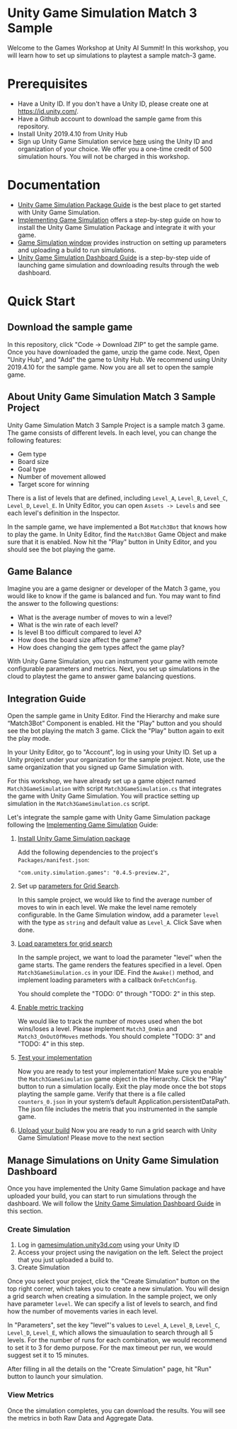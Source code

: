 # Unity Game Simulation Match 3 Sample

Welcome to the Games Workshop at Unity AI Summit! In this workshop, you will learn how to set up simulations to playtest a sample match-3 game. 

# Prerequisites
- Have a Unity ID. If you don't have a Unity ID, please create one at https://id.unity.com/. 
- Have a Github account to download the sample game from this repository.
- Install Unity 2019.4.10 from Unity Hub
- Sign up Unity Game Simulation service [here](https://dashboard.unity3d.com/metered-billing/marketplace/products/2771b1e8-4d77-4b34-9b9d-7d6f15ca6ba1) 
using the Unity ID and organization of your choice. 
We offer you a one-time credit of 500 simulation hours. You will not be charged in this workshop.

# Documentation
- [Unity Game Simulation Package Guide](https://docs.unity3d.com/Packages/com.unity.simulation.games@0.4/manual/index.html)
 is the best place to get started with Unity Game Simulation.
- [Implementing Game Simulation](https://docs.unity3d.com/Packages/com.unity.simulation.games@0.4/manual/ImplementationGuide.html)
  offers a step-by-step guide on how to install the Unity Game Simulation Package and integrate it with your game. 
- [Game Simulation window](https://docs.unity3d.com/Packages/com.unity.simulation.games@0.4/manual/GameSimulationWindow.html)
 provides instruction on setting up parameters and uploading a build to run simulations.
- [Unity Game Simulation Dashboard Guide](https://unity-technologies.github.io/gamesimulation/Docs/Dashboard.html)
 is a step-by-step uide of launching game simulation and downloading results through the web dashboard.

# Quick Start
## Download the sample game
In this repository, click "Code -> Download ZIP" to get the sample game. 
Once you have downloaded the game, unzip the game code. Next, Open "Unity Hub", and "Add" the game to Unity Hub. 
We recommend using Unity 2019.4.10 for the sample game. Now you are all set to open the sample game. 
 
## About Unity Game Simulation Match 3 Sample Project
Unity Game Simulation Match 3 Sample Project is a sample match 3 game. 
The game consists of different levels. 
In each level, you can change the following features:

- Gem type
- Board size
- Goal type
- Number of movement allowed
- Target score for winning

There is a list of levels that are defined, 
including `Level_A`, `Level_B`, `Level_C`, `Level_D`, `Level_E`. 
In Unity Editor, you can open `Assets -> Levels` and see each level's definition in the Inspector.

In the sample game, we have implemented a Bot `Match3Bot` that knows how to play the game. 
In Unity Editor, find the `Match3Bot` Game Object and make sure that it is enabled. 
Now hit the "Play" button in Unity Editor, and you should see the bot playing the game. 


## Game Balance
Imagine you are a game designer or developer of the Match 3 game, 
you would like to know if the game is balanced and fun. 
You may want to find the answer to the following questions:

- What is the average number of moves to win a level?
- What is the win rate of each level?
- Is level B too difficult compared to level A?
- How does the board size affect the game?
- How does changing the gem types affect the game play?

With Unity Game Simulation, you can instrument your game with remote configurable parameters 
and metrics. Next, you set up simulations in the cloud to playtest the game to answer game balancing questions.

## Integration Guide
Open the sample game in Unity Editor. Find the Hierarchy and make sure “Match3Bot” Component is enabled. 
Hit the "Play" button and you should see the bot playing the match 3 game. Click the "Play" button again to exit the play mode. 


In your Unity Editor, go to "Account", log in using your Unity ID. Set up a Unity project under your organization for the sample project.
Note, use the same organization that you signed up Game Simulation with. 

For this workshop, we have already set up a game object named `Match3GameSimulation` with script `Match3GameSimulation.cs` that integrates the game with Unity Game Simulation. 
You will practice setting up simulation in the `Match3GameSimulation.cs` script.

Let's integrate the sample game with Unity Game Simulation package following the [Implementing Game Simulation](https://docs.unity3d.com/Packages/com.unity.simulation.games@0.4/manual/ImplementationGuide.html) Guide:
1. [Install Unity Game Simulation package](https://docs.unity3d.com/Packages/com.unity.simulation.games@0.4/manual/ImplementationGuide.html#step-1-install-the-game-simulation-package)

    Add the following dependencies to the project's `Packages/manifest.json`: 
   ```
   "com.unity.simulation.games": "0.4.5-preview.2",
   ```
2. Set up [parameters for Grid Search](https://docs.unity3d.com/Packages/com.unity.simulation.games@0.4/manual/ImplementationGuide.html#step-2-create-parameters-in-game-simulation-for-each-grid-search-parameter).

      In this sample project, we would like to find the average number of moves to win in each level. We make the level name remotely configurable. In the Game Simulation window, add a parameter `level` with the type as `string` and default value as `Level_A`. Click Save when done.

3. [Load parameters for grid search](https://docs.unity3d.com/Packages/com.unity.simulation.games@0.4/manual/ImplementationGuide.html#step-3-load-parameters-for-grid-search)
  
      In the sample project, we want to load the parameter "level" when the game starts. The game renders the features specified in a level. 
      Open `Match3GameSimulation.cs` in your IDE. Find the `Awake()` method, and implement loading parameters with a callback `OnFetchConfig`.
      
      You should complete the "TODO: 0" through "TODO: 2" in this step. 
      
4. [Enable metric tracking](https://docs.unity3d.com/Packages/com.unity.simulation.games@0.4/manual/ImplementationGuide.html#step-4-enable-metrics-tracking)
      
      We would like to track the number of moves used when the bot wins/loses a level. 
      Please implement `Match3_OnWin` and `Match3_OnOutOfMoves` methods.
      You should complete "TODO: 3" and "TODO: 4" in this step.
      
5. [Test your implementation](https://docs.unity3d.com/Packages/com.unity.simulation.games@0.4/manual/ImplementationGuide.html#step-5-test-your-implementation)

      Now you are ready to test your implementation! Make sure you enable the `Match3GameSimulation` game object in the Hierarchy. 
      Click the "Play" button to run a simulation locally. Exit the play mode once the bot stops playting the sample game. 
      Verify that there is a file called `counters_0.json` in your system’s default Application.persistentDataPath. 
      The json file includes the metris that you instrumented in the sample game. 

6. [Upload your build](https://docs.unity3d.com/Packages/com.unity.simulation.games@0.4/manual/ImplementationGuide.html#step-6-upload-your-build-to-game-simulation)
Now you are ready to run a grid search with Unity Game Simulation! Please move to the next section 

## Manage Simulations on Unity Game Simulation Dashboard
Once you have implemented the Unity Game Simulation package and have uploaded your build, you can start to run simulations through the dashboard. 
We will follow the [Unity Game Simulation Dashboard Guide](https://unity-technologies.github.io/gamesimulation/Docs/Dashboard.html) in this section.

### Create Simulation
1. Log in [gamesimulation.unity3d.com](gamesimulation.unity3d.com) using your Unity ID
2. Access your project using the navigation on the left. Select the project that you just uploaded a build to. 
3. Create Simulation

Once you select your project, click the "Create Simulation" button on the top right corner, which takes you to create a new simulation. 
You will design a grid search when creating a simulation. In the sample project, we only have parameter `level`. 
We can specify a list of levels to search, and find how the number of movements varies in each level. 

In "Parameters", set the key "level"'s values to `Level_A`, `Level_B`, `Level_C`, `Level_D`, `Level_E`, which allows the simuaulation to search through all 5 levels. 
For the number of runs for each combination, we would recommend to set it to 3 for demo purpose. For the max timeout per run, we would suggest set it to 15 minutes. 

After filling in all the details on the "Create Simulation" page, hit "Run" button to launch your simulation. 

### View Metrics
Once the simulation completes, you can download the results. You will see the metrics in both Raw Data and Aggregate Data. 
